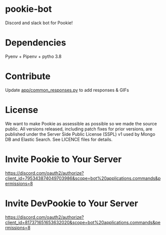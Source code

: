 # pookie-bot
Discord and slack bot for Pookie!

# Dependencies
Pyenv  + Pipenv  + pytho 3.8

# Contribute
Update [app/common_responses.py](app/common_responses.py) to add responses & GIFs

# License

We want to make Pookie as assessible as possible so we made the source public.
All versions released, including patch fixes for prior versions, are published
under the Server Side Public License (SSPL) v1 used by Mongo DB and Elastic Search. See LICENCE files for details.

# Invite Pookie to Your Server
https://discord.com/oauth2/authorize?client_id=795343874049703986&scope=bot%20applications.commands&permissions=8
# Invite DevPookie to Your Server
https://discord.com/oauth2/authorize?client_id=817371651653632020&scope=bot%20applications.commands&permissions=8

